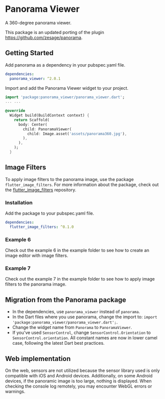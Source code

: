 # Panorama Viewer

A 360-degree panorama viewer.

This package is an updated porting of the plugin https://github.com/zesage/panorama.

## Getting Started

Add panorama as a dependency in your pubspec.yaml file.

```yaml
dependencies:
  panorama_viewer: ^2.0.1
```

Import and add the Panorama Viewer widget to your project.

```dart
import 'package:panorama_viewer/panorama_viewer.dart';
... ...
  
@override
  Widget build(BuildContext context) {
    return Scaffold(
      body: Center(
        child: PanoramaViewer(
          child: Image.asset('assets/panorama360.jpg'),
        ),
      ),
    );
  }
```

## Image Filters

To apply image filters to the panorama image, use the package `flutter_image_filters`.
For more information about the package, check out the [flutter_image_filters](https://github.com/zesage/flutter_image_filters) repository.

### Installation

Add the package to your pubspec.yaml file.
```yaml
dependencies:
  flutter_image_filters: ^0.1.0
```

### Example 6

Check out the example 6 in the example folder to see how to create an image editor with image filters.

### Example 7

Check out the example 7 in the example folder to see how to apply image filters to the panorama image.



## Migration from the Panorama package

- In the dependencies, use `panorama_viewer` instead of `panorama`.
- In the Dart files where you use panorama, change the import to: `import 'package:panorama_viewer/panorama_viewer.dart';`.
- Change the widget name from `Panorama` to `PanoramaViewer`.
- If you've used `SensorControl`, change `SensorControl.Orientation` to `SensorControl.orientation`. All constant names are now in lower camel case, following the latest Dart best practices.

## Web implementation

On the web, sensors are not utilized because the sensor library used is only compatible with iOS and Android devices. Additionally, on some Android devices, if the panoramic image is too large, nothing is displayed. When checking the console log remotely, you may encounter WebGL errors or warnings.





